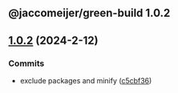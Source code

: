 ## @jaccomeijer/green-build 1.0.2

## [1.0.2](https://github.com/jaccomeijer/green-build/compare/1.0.1...1.0.2) (2024-2-12)


### Commits

* exclude packages and minify ([c5cbf36](https://github.com/jaccomeijer/green-build/commit/c5cbf36429feeea68ef63fcc71f46179c6ffd018))


